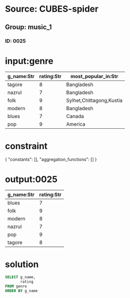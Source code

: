# Source: CUBES-spider
## Group: music_1
### ID: 0025

# input:genre

| g_name:Str | rating:Str | most_popular_in:Str |
|---|---|---|
| tagore | 8 | Bangladesh |
| nazrul | 7 | Bangladesh |
| folk | 9 | Sylhet,Chittagong,Kustia |
| modern | 8 | Bangladesh |
| blues | 7 | Canada |
| pop | 9 | America |

# constraint

{
  "constants": [],
  "aggregation_functions": []
}

# output:0025

| g_name:Str | rating:Str |
|---|---|
| blues | 7 |
| folk | 9 |
| modern | 8 |
| nazrul | 7 |
| pop | 9 |
| tagore | 8 |

# solution

```sql
SELECT g_name,
       rating
FROM genre
ORDER BY g_name
```
